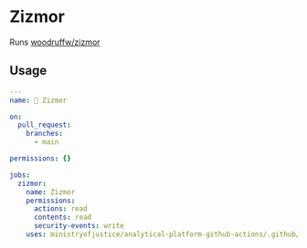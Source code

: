 # Zizmor

Runs [woodruffw/zizmor](https://github.com/woodruffw/zizmor)

## Usage

```yaml
---
name: 🌈 Zizmor

on:
  pull_request:
    branches:
      - main

permissions: {}

jobs:
  zizmor:
    name: Zizmor
    permissions:
      actions: read
      contents: read
      security-events: write
    uses: ministryofjustice/analytical-platform-github-actions/.github/workflows/reusable-zizmor.yml@<commit SHA> # <version>
```
